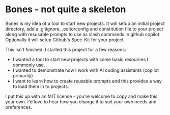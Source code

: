 # Bones - not quite a skeleton

Bones is my idea of a tool to start new projects.  It will setup an initial project directory, add a .gitignore, .editorconfig and constitution file to your project along with resusable prompts to use as slash commands in github copilot.  Optionally it will setup Github's Spec-Kit for your project.

This isn't finished.  I started this project for a few reasons:
- I wanted a tool to start new projects with some basic resources I commonly use.
- I wanted to demonstrate how I work with AI coding assistants (copilot primarily)
- I want to learn how to create reusable prompts and this provides a way to load them in to projects.

I put this up with an MIT license - you're welcome to copy and make this your own.  I'd love to hear how you change it to suit your own needs and preferences.